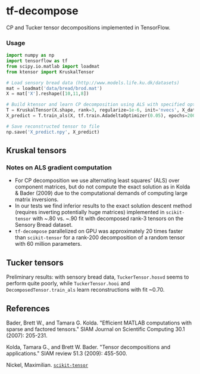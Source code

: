 # tf-decompose

CP and Tucker tensor decompositions implemented in TensorFlow.


### Usage

```python
import numpy as np
import tensorflow as tf
from scipy.io.matlab import loadmat
from ktensor import KruskalTensor

# Load sensory bread data (http://www.models.life.ku.dk/datasets)
mat = loadmat('data/bread/brod.mat')
X = mat['X'].reshape([10,11,8])

# Build ktensor and learn CP decomposition using ALS with specified optimizer
T = KruskalTensor(X.shape, rank=3, regularize=1e-6, init='nvecs', X_data=X)
X_predict = T.train_als(X, tf.train.AdadeltaOptimizer(0.05), epochs=20000)

# Save reconstructed tensor to file
np.save('X_predict.npy', X_predict)
```


## Kruskal tensors

<!--

*Input*: $\X \in \mathbb{R}^{d_1, ..., d_N}$
*Output*: $U_1 \in \mathbb{R}^{r \times d_1}


general problem:
    min_\X* ||\X - \X*||  


with:
    \X* = [\![  \lambda ;  U_1, ..., U_N  ]\!]
      &\triangleq sum_{r=1}^R \lambda_r  \lambda_r  \  u_1_r  \odot u_2_r \odot ... \odot u_N_r
      &= U_1 \Lambda ( U_N  \cdot  U_{N-1}  \cdot  U_{N-2} \cdot ...  \cdot  U_2 ) ^T


ALS formulation of problem:
    min_U_i* || X  -  U_i \Lambda (U_1 \cdot ... \cdot U_{n-1} \cdot U_{n+1} \cdot ... \cdot U_N)^T ||_F



 -->





### Notes on ALS gradient computation

- For CP decomposition we use alternating least squares' (ALS) over component matrices, but do not compute the exact solution as in Kolda & Bader (2009) due to the computational demands of computing large matrix inversions.
- In our tests we find inferior results to the exact solution descent method (requires inverting potentially huge matrices) implemented in `scikit-tensor` with ~.80 vs. ~.90 fit with decomposed rank-3 tensors on the Sensory Bread dataset.
- `tf-decompose` parallelized on GPU was approximately 20 times faster than `scikit-tensor` for a rank-200 decomposition of a random tensor with 60 million parameters.



## Tucker tensors

Preliminary results: with sensory bread data, `TuckerTensor.hosvd` seems to perform quite poorly, while `TuckerTensor.hooi` and `DecomposedTensor.train_als` learn reconstructions with fit ~0.70.



## References

Bader, Brett W., and Tamara G. Kolda. "Efficient MATLAB computations with sparse and factored tensors." SIAM Journal on Scientific Computing 30.1 (2007): 205-231.

Kolda, Tamara G., and Brett W. Bader. "Tensor decompositions and applications." SIAM review 51.3 (2009): 455-500.

Nickel, Maximilian. [`scikit-tensor`](https://github.com/mnick/scikit-tensor)
